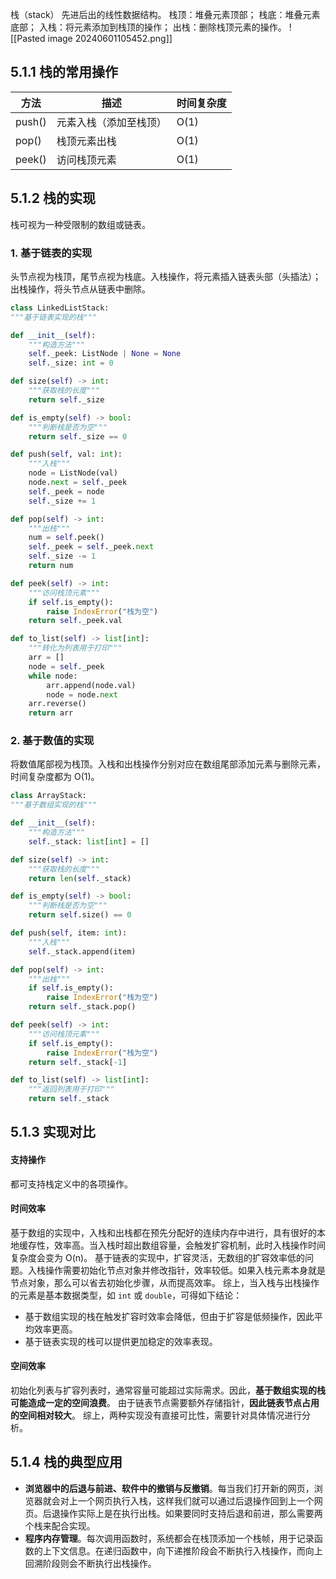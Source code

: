 栈（stack） 先进后出的线性数据结构。
栈顶：堆叠元素顶部；
栈底：堆叠元素底部；
入栈：将元素添加到栈顶的操作；
出栈：删除栈顶元素的操作。
![[Pasted image 20240601105452.png]]
## 5.1.1 栈的常用操作
| 方法   | 描述                   | 时间复杂度 |
| ------ | ---------------------- | ---------- |
| push() | 元素入栈（添加至栈顶） | O(1)       |
| pop()  | 栈顶元素出栈           | O(1)       |
| peek()       | 访问栈顶元素                        |     O(1)       |
## 5.1.2 栈的实现
栈可视为一种受限制的数组或链表。
### 1. 基于链表的实现
头节点视为栈顶，尾节点视为栈底。入栈操作，将元素插入链表头部（头插法）；出栈操作，将头节点从链表中删除。
```python
class LinkedListStack:
"""基于链表实现的栈"""

def __init__(self):
    """构造方法"""
    self._peek: ListNode | None = None
    self._size: int = 0

def size(self) -> int:
    """获取栈的长度"""
    return self._size

def is_empty(self) -> bool:
    """判断栈是否为空"""
    return self._size == 0

def push(self, val: int):
    """入栈"""
    node = ListNode(val)
    node.next = self._peek
    self._peek = node
    self._size += 1

def pop(self) -> int:
    """出栈"""
    num = self.peek()
    self._peek = self._peek.next
    self._size -= 1
    return num

def peek(self) -> int:
    """访问栈顶元素"""
    if self.is_empty():
        raise IndexError("栈为空")
    return self._peek.val

def to_list(self) -> list[int]:
    """转化为列表用于打印"""
    arr = []
    node = self._peek
    while node:
        arr.append(node.val)
        node = node.next
    arr.reverse()
    return arr
```
### 2. 基于数值的实现
将数值尾部视为栈顶。入栈和出栈操作分别对应在数组尾部添加元素与删除元素，时间复杂度都为 O(1)。
```python
class ArrayStack:
"""基于数组实现的栈"""

def __init__(self):
    """构造方法"""
    self._stack: list[int] = []

def size(self) -> int:
    """获取栈的长度"""
    return len(self._stack)

def is_empty(self) -> bool:
    """判断栈是否为空"""
    return self.size() == 0

def push(self, item: int):
    """入栈"""
    self._stack.append(item)

def pop(self) -> int:
    """出栈"""
    if self.is_empty():
        raise IndexError("栈为空")
    return self._stack.pop()

def peek(self) -> int:
    """访问栈顶元素"""
    if self.is_empty():
        raise IndexError("栈为空")
    return self._stack[-1]

def to_list(self) -> list[int]:
    """返回列表用于打印"""
    return self._stack
```
## 5.1.3 实现对比
#### 支持操作
都可支持栈定义中的各项操作。
#### 时间效率
基于数组的实现中，入栈和出栈都在预先分配好的连续内存中进行，具有很好的本地缓存性，效率高。当入栈时超出数组容量，会触发扩容机制，此时入栈操作时间复杂度会变为 O(n)。
基于链表的实现中，扩容灵活，无数组的扩容效率低的问题。入栈操作需要初始化节点对象并修改指针，效率较低。如果入栈元素本身就是节点对象，那么可以省去初始化步骤，从而提高效率。
综上，当入栈与出栈操作的元素是基本数据类型，如 `int` 或 `double`，可得如下结论：
* 基于数组实现的栈在触发扩容时效率会降低，但由于扩容是低频操作，因此平均效率更高。
* 基于链表实现的栈可以提供更加稳定的效率表现。
#### 空间效率
初始化列表与扩容列表时，通常容量可能超过实际需求。因此，**基于数组实现的栈可能造成一定的空间浪费**。
由于链表节点需要额外存储指针，**因此链表节点占用的空间相对较大**。
综上，两种实现没有直接可比性，需要针对具体情况进行分析。
## 5.1.4 栈的典型应用
* **浏览器中的后退与前进、软件中的撤销与反撤销**。每当我们打开新的网页，浏览器就会对上一个网页执行入栈，这样我们就可以通过后退操作回到上一个网页。后退操作实际上是在执行出栈。如果要同时支持后退和前进，那么需要两个栈来配合实现。
* **程序内存管理**。每次调用函数时，系统都会在栈顶添加一个栈帧，用于记录函数的上下文信息。在递归函数中，向下递推阶段会不断执行入栈操作，而向上回溯阶段则会不断执行出栈操作。